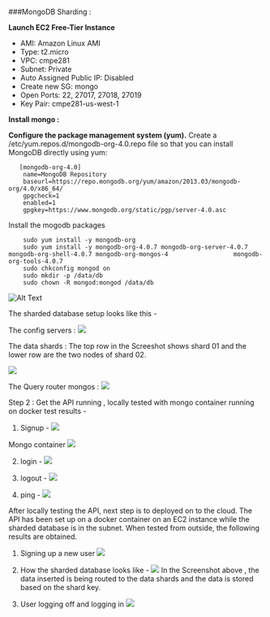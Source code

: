
###MongoDB Sharding : 

**Launch EC2 Free-Tier Instance**
- AMI: Amazon Linux AMI
- Type: t2.micro
- VPC: cmpe281
- Subnet: Private
- Auto Assigned Public IP: Disabled
- Create new SG: mongo
- Open Ports: 22, 27017, 27018, 27019
- Key Pair: cmpe281-us-west-1

**Install mongo :**

**Configure the package management system (yum).**
Create a /etc/yum.repos.d/mongodb-org-4.0.repo file so that you can install MongoDB directly using yum:

       [mongodb-org-4.0]
        name=MongoDB Repository
        baseurl=https://repo.mongodb.org/yum/amazon/2013.03/mongodb-org/4.0/x86_64/
        gpgcheck=1
        enabled=1
        gpgkey=https://www.mongodb.org/static/pgp/server-4.0.asc
        
Install the mogodb packages

        sudo yum install -y mongodb-org
        sudo yum install -y mongodb-org-4.0.7 mongodb-org-server-4.0.7 mongodb-org-shell-4.0.7 mongodb-org-mongos-4                  mongodb-org-tools-4.0.7
        sudo chkconfig mongod on
        sudo mkdir -p /data/db
        sudo chown -R mongod:mongod /data/db
	
![Alt Text](https://github.com/nguyensjsu/sp19-281-vs3/blob/master/starbucks-login/Screenshots/shardupload.jpeg)


The sharded database setup looks like this -

The config servers :
![](https://github.com/nguyensjsu/sp19-281-vs3/blob/master/starbucks-login/Screenshots/GroupProjectSS01.png)

The data shards : 
The top row in the Screeshot shows shard 01 and the lower row are the two nodes of shard 02. 

![](https://github.com/nguyensjsu/sp19-281-vs3/blob/master/starbucks-login/Screenshots/GroupProjectSS02.png)

The Query router mongos :
![](https://github.com/nguyensjsu/sp19-281-vs3/blob/master/starbucks-login/Screenshots/GroupProjectSS03.png)


Step 2 :
 Get the API running , locally tested with mongo container running on docker test results -
 
 1. Signup - 
 ![](https://github.com/nguyensjsu/sp19-281-vs3/blob/master/starbucks-login/Screenshots/Signuplocally.png)
 
 Mongo container 
 ![](https://github.com/nguyensjsu/sp19-281-vs3/blob/master/starbucks-login/Screenshots/containermongo.png)
 
 2. login -
 ![](https://github.com/nguyensjsu/sp19-281-vs3/blob/master/starbucks-login/Screenshots/login.png)
 
 3. logout -
 ![](https://github.com/nguyensjsu/sp19-281-vs3/blob/master/starbucks-login/Screenshots/logoutLocally.png)
 
 4. ping -
 ![](https://github.com/nguyensjsu/sp19-281-vs3/blob/master/starbucks-login/Screenshots/APIping.png)
 
 
 After locally testing the API, next step is to deployed on to the cloud. The API has been set up on a docker container on an EC2 instance while the sharded database is in the subnet. 
 When tested from outside, the following results are obtained.
 
 1. Signing up a new user
 ![](https://github.com/nguyensjsu/sp19-281-vs3/blob/master/starbucks-login/Screenshots/curlCommandToCodeInstance.png)
 
 2. How the sharded database looks like -
 ![](https://github.com/nguyensjsu/sp19-281-vs3/blob/master/starbucks-login/Screenshots/shardFInalsetup.png)
 In the Screenshot above , the data inserted is being routed to the data shards and the data is stored based on the shard key.
 
 3. User logging off and logging in 
 ![](https://github.com/nguyensjsu/sp19-281-vs3/blob/master/starbucks-login/Screenshots/Screenshot%20from%202019-04-25%2001-38-39.png)
